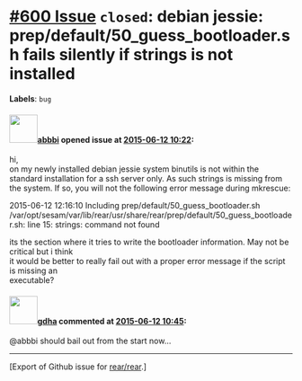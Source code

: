 [\#600 Issue](https://github.com/rear/rear/issues/600) `closed`: debian jessie: prep/default/50\_guess\_bootloader.sh fails silently if strings is not installed
================================================================================================================================================================

**Labels**: `bug`

#### <img src="https://avatars.githubusercontent.com/u/3919561?u=473291dd3dbd58fd0af45714935992a3d416aa6e&v=4" width="50">[abbbi](https://github.com/abbbi) opened issue at [2015-06-12 10:22](https://github.com/rear/rear/issues/600):

hi,  
on my newly installed debian jessie system binutils is not within the
standard installation for a ssh server only. As such strings is missing
from the system. If so, you will not the following error message during
mkrescue:

2015-06-12 12:16:10 Including prep/default/50\_guess\_bootloader.sh  
/var/opt/sesam/var/lib/rear/usr/share/rear/prep/default/50\_guess\_bootloader.sh:
line 15: strings: command not found

its the section where it tries to write the bootloader information. May
not be critical but i think  
it would be better to really fail out with a proper error message if the
script is missing an  
executable?

#### <img src="https://avatars.githubusercontent.com/u/888633?u=cdaeb31efcc0048d3619651aa18dd4b76e636b21&v=4" width="50">[gdha](https://github.com/gdha) commented at [2015-06-12 10:45](https://github.com/rear/rear/issues/600#issuecomment-111445873):

@abbbi should bail out from the start now...

------------------------------------------------------------------------

\[Export of Github issue for
[rear/rear](https://github.com/rear/rear).\]
